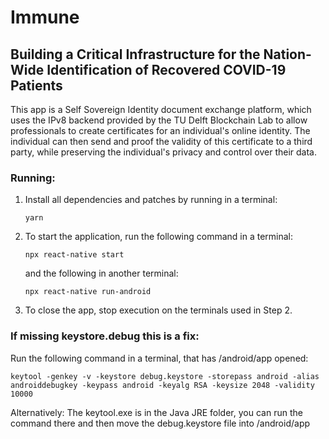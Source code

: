 # Immune
## Building a Critical Infrastructure for the Nation-Wide Identification of Recovered COVID-19 Patients

This app is a Self Sovereign Identity document exchange platform, which uses the IPv8 backend provided by the TU Delft Blockchain Lab to allow professionals to create certificates for an individual's online identity. The individual can then send and proof the validity of this certificate to a third party, while preserving the individual's privacy and control over their data.

### Running:
1. Install all dependencies and patches by running in a terminal:
    ```
    yarn
    ```

2. To start the application, run the following command in a terminal: 
    ```
    npx react-native start
    ```
    and the following in another terminal:
    ```
    npx react-native run-android
    ```

3. To close the app, stop execution on the terminals used in Step 2.

### If missing keystore.debug this is a fix:
Run the following command in a terminal, that has /android/app opened:
```
keytool -genkey -v -keystore debug.keystore -storepass android -alias androiddebugkey -keypass android -keyalg RSA -keysize 2048 -validity 10000
```

Alternatively: The keytool.exe is in the Java JRE folder, you can run the command there and then move the debug.keystore file into /android/app
    
